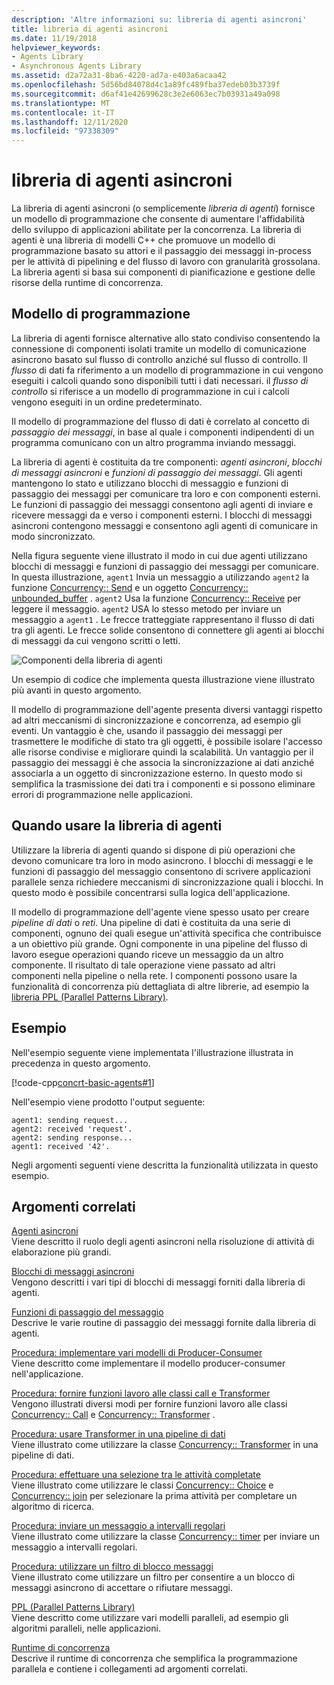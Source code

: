 ```yaml
---
description: 'Altre informazioni su: libreria di agenti asincroni'
title: libreria di agenti asincroni
ms.date: 11/19/2018
helpviewer_keywords:
- Agents Library
- Asynchronous Agents Library
ms.assetid: d2a72a31-8ba6-4220-ad7a-e403a6acaa42
ms.openlocfilehash: 5d56bd84078d4c1a89fc489fba37edeb03b3739f
ms.sourcegitcommit: d6af41e42699628c3e2e6063ec7b03931a49a098
ms.translationtype: MT
ms.contentlocale: it-IT
ms.lasthandoff: 12/11/2020
ms.locfileid: "97338309"
---
```

# <a name="asynchronous-agents-library"></a>libreria di agenti asincroni

La libreria di agenti asincroni (o semplicemente *libreria di agenti*) fornisce un modello di programmazione che consente di aumentare l'affidabilità dello sviluppo di applicazioni abilitate per la concorrenza. La libreria di agenti è una libreria di modelli C++ che promuove un modello di programmazione basato su attori e il passaggio dei messaggi in-process per le attività di pipelining e del flusso di lavoro con granularità grossolana. La libreria agenti si basa sui componenti di pianificazione e gestione delle risorse della runtime di concorrenza.

## <a name="programming-model"></a>Modello di programmazione

La libreria di agenti fornisce alternative allo stato condiviso consentendo la connessione di componenti isolati tramite un modello di comunicazione asincrono basato sul flusso di controllo anziché sul flusso di controllo. Il *flusso* di dati fa riferimento a un modello di programmazione in cui vengono eseguiti i calcoli quando sono disponibili tutti i dati necessari. il *flusso di controllo* si riferisce a un modello di programmazione in cui i calcoli vengono eseguiti in un ordine predeterminato.

Il modello di programmazione del flusso di dati è correlato al concetto di *passaggio dei messaggi*, in base al quale i componenti indipendenti di un programma comunicano con un altro programma inviando messaggi.

La libreria di agenti è costituita da tre componenti: *agenti asincroni*, *blocchi di messaggi asincroni* e *funzioni di passaggio dei messaggi*. Gli agenti mantengono lo stato e utilizzano blocchi di messaggio e funzioni di passaggio dei messaggi per comunicare tra loro e con componenti esterni. Le funzioni di passaggio dei messaggi consentono agli agenti di inviare e ricevere messaggi da e verso i componenti esterni. I blocchi di messaggi asincroni contengono messaggi e consentono agli agenti di comunicare in modo sincronizzato.

Nella figura seguente viene illustrato il modo in cui due agenti utilizzano blocchi di messaggi e funzioni di passaggio dei messaggi per comunicare. In questa illustrazione, `agent1` Invia un messaggio a utilizzando `agent2` la funzione [Concurrency:: Send](reference/concurrency-namespace-functions.md#send) e un oggetto [Concurrency:: unbounded_buffer](reference/unbounded-buffer-class.md) . `agent2` Usa la funzione [Concurrency:: Receive](reference/concurrency-namespace-functions.md#receive) per leggere il messaggio. `agent2` USA lo stesso metodo per inviare un messaggio a `agent1` . Le frecce tratteggiate rappresentano il flusso di dati tra gli agenti. Le frecce solide consentono di connettere gli agenti ai blocchi di messaggi da cui vengono scritti o letti.

![Componenti della libreria di agenti](../../parallel/concrt/media/agent_librarycomp.png "Componenti della libreria di agenti")

Un esempio di codice che implementa questa illustrazione viene illustrato più avanti in questo argomento.

Il modello di programmazione dell'agente presenta diversi vantaggi rispetto ad altri meccanismi di sincronizzazione e concorrenza, ad esempio gli eventi. Un vantaggio è che, usando il passaggio dei messaggi per trasmettere le modifiche di stato tra gli oggetti, è possibile isolare l'accesso alle risorse condivise e migliorare quindi la scalabilità. Un vantaggio per il passaggio dei messaggi è che associa la sincronizzazione ai dati anziché associarla a un oggetto di sincronizzazione esterno. In questo modo si semplifica la trasmissione dei dati tra i componenti e si possono eliminare errori di programmazione nelle applicazioni.

## <a name="when-to-use-the-agents-library"></a>Quando usare la libreria di agenti

Utilizzare la libreria di agenti quando si dispone di più operazioni che devono comunicare tra loro in modo asincrono. I blocchi di messaggi e le funzioni di passaggio del messaggio consentono di scrivere applicazioni parallele senza richiedere meccanismi di sincronizzazione quali i blocchi. In questo modo è possibile concentrarsi sulla logica dell'applicazione.

Il modello di programmazione dell'agente viene spesso usato per creare *pipeline di dati* o *reti*. Una pipeline di dati è costituita da una serie di componenti, ognuno dei quali esegue un'attività specifica che contribuisce a un obiettivo più grande. Ogni componente in una pipeline del flusso di lavoro esegue operazioni quando riceve un messaggio da un altro componente. Il risultato di tale operazione viene passato ad altri componenti nella pipeline o nella rete. I componenti possono usare la funzionalità di concorrenza più dettagliata di altre librerie, ad esempio la [libreria PPL (Parallel Patterns Library)](../../parallel/concrt/parallel-patterns-library-ppl.md).

## <a name="example"></a>Esempio

Nell'esempio seguente viene implementata l'illustrazione illustrata in precedenza in questo argomento.

[!code-cpp[concrt-basic-agents#1](../../parallel/concrt/codesnippet/cpp/asynchronous-agents-library_1.cpp)]

Nell'esempio viene prodotto l'output seguente:

```Output
agent1: sending request...
agent2: received 'request'.
agent2: sending response...
agent1: received '42'.
```

Negli argomenti seguenti viene descritta la funzionalità utilizzata in questo esempio.

## <a name="related-topics"></a>Argomenti correlati

[Agenti asincroni](../../parallel/concrt/asynchronous-agents.md)<br/>
Viene descritto il ruolo degli agenti asincroni nella risoluzione di attività di elaborazione più grandi.

[Blocchi di messaggi asincroni](../../parallel/concrt/asynchronous-message-blocks.md)<br/>
Vengono descritti i vari tipi di blocchi di messaggi forniti dalla libreria di agenti.

[Funzioni di passaggio del messaggio](../../parallel/concrt/message-passing-functions.md)<br/>
Descrive le varie routine di passaggio dei messaggi fornite dalla libreria di agenti.

[Procedura: implementare vari modelli di Producer-Consumer](../../parallel/concrt/how-to-implement-various-producer-consumer-patterns.md)<br/>
Viene descritto come implementare il modello producer-consumer nell'applicazione.

[Procedura: fornire funzioni lavoro alle classi call e Transformer](../../parallel/concrt/how-to-provide-work-functions-to-the-call-and-transformer-classes.md)<br/>
Vengono illustrati diversi modi per fornire funzioni lavoro alle classi [Concurrency:: Call](../../parallel/concrt/reference/call-class.md) e [Concurrency:: Transformer](../../parallel/concrt/reference/transformer-class.md) .

[Procedura: usare Transformer in una pipeline di dati](../../parallel/concrt/how-to-use-transformer-in-a-data-pipeline.md)<br/>
Viene illustrato come utilizzare la classe [Concurrency:: Transformer](../../parallel/concrt/reference/transformer-class.md) in una pipeline di dati.

[Procedura: effettuare una selezione tra le attività completate](../../parallel/concrt/how-to-select-among-completed-tasks.md)<br/>
Viene illustrato come utilizzare le classi [Concurrency:: Choice](../../parallel/concrt/reference/choice-class.md) e [Concurrency:: join](../../parallel/concrt/reference/join-class.md) per selezionare la prima attività per completare un algoritmo di ricerca.

[Procedura: inviare un messaggio a intervalli regolari](../../parallel/concrt/how-to-send-a-message-at-a-regular-interval.md)<br/>
Viene illustrato come utilizzare la classe [Concurrency:: timer](../../parallel/concrt/reference/timer-class.md) per inviare un messaggio a intervalli regolari.

[Procedura: utilizzare un filtro di blocco messaggi](../../parallel/concrt/how-to-use-a-message-block-filter.md)<br/>
Viene illustrato come utilizzare un filtro per consentire a un blocco di messaggi asincrono di accettare o rifiutare messaggi.

[PPL (Parallel Patterns Library)](../../parallel/concrt/parallel-patterns-library-ppl.md)<br/>
Viene descritto come utilizzare vari modelli paralleli, ad esempio gli algoritmi paralleli, nelle applicazioni.

[Runtime di concorrenza](../../parallel/concrt/concurrency-runtime.md)<br/>
Descrive il runtime di concorrenza che semplifica la programmazione parallela e contiene i collegamenti ad argomenti correlati.
